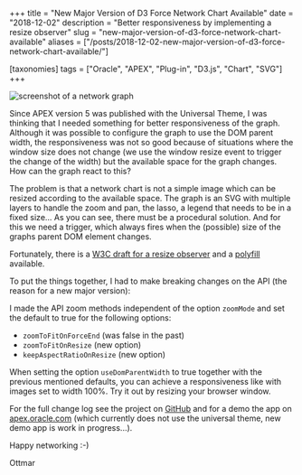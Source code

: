 +++
title = "New Major Version of D3 Force Network Chart Available"
date = "2018-12-02"
description = "Better responsiveness by implementing a resize observer"
slug = "new-major-version-of-d3-force-network-chart-available"
aliases = ["/posts/2018-12-02-new-major-version-of-d3-force-network-chart-available/"]

[taxonomies]
tags = ["Oracle", "APEX", "Plug-in", "D3.js", "Chart", "SVG"]
+++

![screenshot of a network graph](/img/d3js-force-directed-network.png)

Since APEX version 5 was published with the Universal Theme, I was thinking that I needed something for better responsiveness of the graph. Although it was possible to configure the graph to use the DOM parent width, the responsiveness was not so good because of situations where the window size does not change (we use the window resize event to trigger the change of the width) but the available space for the graph changes. How can the graph react to this?

The problem is that a network chart is not a simple image which can be resized according to the available space. The graph is an SVG with multiple layers to handle the zoom and pan, the lasso, a legend that needs to be in a fixed size...   As you can see, there must be a procedural solution. And for this we need a trigger, which always fires when the (possible) size of the graphs parent DOM element changes.

Fortunately, there is a [W3C draft for a resize observer](https://wicg.github.io/ResizeObserver/) and a [polyfill](https://github.com/que-etc/resize-observer-polyfill) available.

To put the things together, I had to make breaking changes on the API (the reason for a new major version):

I made the API zoom methods independent of the option `zoomMode` and set the default to true for the following options:

- `zoomToFitOnForceEnd` (was false in the past)
- `zoomToFitOnResize` (new option)
- `keepAspectRatioOnResize` (new option)

When setting the option `useDomParentWidth` to true together with the previous mentioned defaults, you can achieve a responsiveness like with images set to width 100%. Try it out by resizing your browser window.

For the full change log see the project on [GitHub](https://github.com/ogobrecht/d3-force-apex-plugin#changelog) and for a demo the app on [apex.oracle.com](https://apex.oracle.com/pls/apex/f?p=18290:1) (which currently does not use the universal theme, new demo app is work in progress...).

Happy networking :-)

Ottmar
